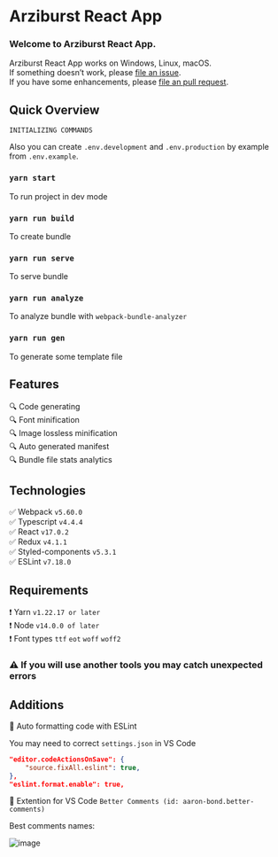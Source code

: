 # Arziburst React App

### Welcome to Arziburst React App.

Arziburst React App works on Windows, Linux, macOS.<br>
If something doesn’t work, please [file an issue](https://github.com/Arziburst/boilerplate/issues/new).<br>
If you have some enhancements, please [file an pull request](https://github.com/Arziburst/boilerplate/compare).<br>

## Quick Overview

```
INITIALIZING COMMANDS
```

Also you can create `.env.development` and `.env.production` by example from `.env.example`.

### `yarn start`
To run project in dev mode

### `yarn run build`
To create bundle

### `yarn run serve`
To serve bundle

### `yarn run analyze`
To analyze bundle with `webpack-bundle-analyzer`

### `yarn run gen`
To generate some template file

## Features
🔍 Code generating<br>
🔍 Font minification<br>
🔍 Image lossless minification<br>
🔍 Auto generated manifest<br>
🔍 Bundle file stats analytics<br>

## Technologies
✅ Webpack `v5.60.0`<br>
✅ Typescript `v4.4.4`<br>
✅ React `v17.0.2`<br>
✅ Redux `v4.1.1`<br>
✅ Styled-components `v5.3.1`<br>
✅ ESLint `v7.18.0`<br>

## Requirements
❗️ Yarn `v1.22.17 or later`<br>
❗️ Node `v14.0.0 of later`<br>
❗️ Font types `ttf`  `eot` `woff` `woff2`<br>

### ⚠️ If you will use another tools you may catch unexpected errors

## Additions
📍 Auto formatting code with ESLint

You may need to correct `settings.json` in VS Code
```json
"editor.codeActionsOnSave": {
    "source.fixAll.eslint": true,
},
"eslint.format.enable": true,
```

📍 Extention for VS Code `Better Comments (id: aaron-bond.better-comments)`

Best comments names:

![image](https://user-images.githubusercontent.com/53538417/139050274-e7f87f9e-7d8c-4b9c-8ac2-8f65837850c2.png)
